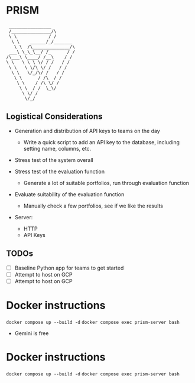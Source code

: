 # PRISM

```
 ________________
 /_______________/\
 \ \            / /
  \ \    ______/_/_______
   \ \  /\______________/\
 ___\ \_\_\__/ /_      / /
/\___\ \____/ /__\    / /
\ \   \ \ \ \/ / /   / /
 \ \   \ \/\ \/ /   / /
  \ \   \/_/\/ /   / /
   \ \      / /\  / /
    \ \    / /\ \/ /
     \ \  / /  \_\/
      \ \/ /
       \/_/
```

## Logistical Considerations

- Generation and distribution of API keys to teams on the day

  - Write a quick script to add an API key to the database, including setting name, columns, etc.

- Stress test of the system overall

- Stress test of the evaluation function

  - Generate a lot of suitable portfolios, run through evaluation function

- Evaluate suitability of the evaluation function

  - Manually check a few portfolios, see if we like the results

- Server:
  - HTTP
  - API Keys

## TODOs

- [ ] Baseline Python app for teams to get started
- [ ] Attempt to host on GCP
- [ ] Attempt to host on GCP

# Docker instructions

`docker compose up --build -d`
`docker compose exec prism-server bash`

- Gemini is free

# Docker instructions

`docker compose up --build -d`
`docker compose exec prism-server bash`
